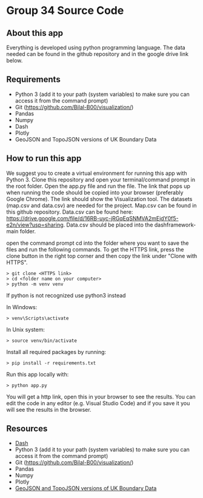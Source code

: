 # Group 34 Source Code

## About this app

Everything is developed using python programming language. The data needed can be found in the github repository and in the google drive link below.

## Requirements

* Python 3 (add it to your path (system variables) to make sure you can access it from the command prompt)
* Git (https://github.com/Bilal-B00/visualization/)
* Pandas 
* Numpy
* Dash
* Plotly
* GeoJSON and TopoJSON versions of UK Boundary Data

## How to run this app

We suggest you to create a virtual environment for running this app with Python 3. Clone this repository 
and open your terminal/command prompt in the root folder. Open the app.py file and run the file. The link that pops up when running the code should be copied into your browser (preferably Google Chrome). The link should show the Visualization tool. The datasets (map.csv and data.csv) are needed for the project. Map.csv can be found in this github repository. Data.csv can be found here: https://drive.google.com/file/d/16RB-uyc-jRGqEqSNMVA2mEjdY0f5-e2n/view?usp=sharing. Data.csv should be placed into the dashframework-main folder.


open the command prompt
cd into the folder where you want to save the files and run the following commands. To get the HTTPS link, press the clone button in the right top corner and then copy the link under "Clone with HTTPS". 

```
> git clone <HTTPS link>
> cd <folder name on your computer>
> python -m venv venv

```
If python is not recognized use python3 instead

In Windows: 

```
> venv\Scripts\activate

```
In Unix system:
```
> source venv/bin/activate
```

Install all required packages by running:
```
> pip install -r requirements.txt
```

Run this app locally with:
```
> python app.py
```
You will get a http link, open this in your browser to see the results. You can edit the code in any editor (e.g. Visual Studio Code) and if you save it you will see the results in the browser.

## Resources

* [Dash](https://dash.plot.ly/)
* Python 3 (add it to your path (system variables) to make sure you can access it from the command prompt)
* Git (https://github.com/Bilal-B00/visualization/)
* Pandas
* Numpy
* Plotly
* [GeoJSON and TopoJSON versions of UK Boundary Data](https://martinjc.github.io/UK-GeoJSON/)

